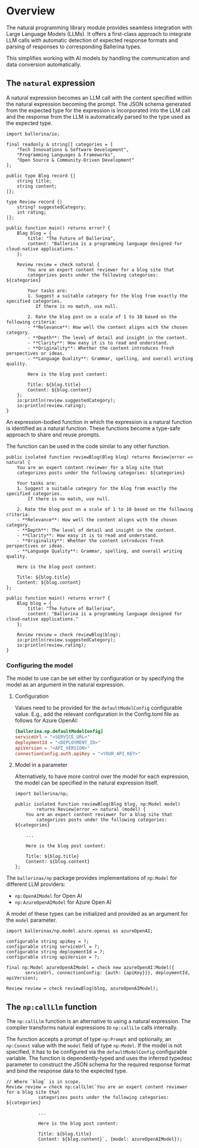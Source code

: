 # Overview

The natural programming library module provides seamless integration with Large Language Models (LLMs). It offers a first-class approach to integrate LLM calls with automatic detection of expected response formats and parsing of responses to corresponding Ballerina types.

This simplifies working with AI models by handling the communication and data conversion automatically.

## The `natural` expression

A natural expression becomes an LLM call with the content specified within the natural expression becoming the prompt. The JSON schema generated from the expected type for the expression is incorporated into the LLM call and the response from the LLM is automatically parsed to the type used as the expected type.

```ballerina
import ballerina/io;

final readonly & string[] categories = [
    "Tech Innovations & Software Development",
    "Programming Languages & Frameworks",
    "Open Source & Community-Driven Development"
];

public type Blog record {|
    string title;
    string content;
|};

type Review record {|
    string? suggestedCategory;
    int rating;
|};

public function main() returns error? {
    Blog blog = {
        title: "The Future of Ballerina",
        content: "Ballerina is a programming language designed for cloud-native applications."
    };

    Review review = check natural {
        You are an expert content reviewer for a blog site that 
        categorizes posts under the following categories: ${categories}

        Your tasks are:
        1. Suggest a suitable category for the blog from exactly the specified categories. 
           If there is no match, use null.

        2. Rate the blog post on a scale of 1 to 10 based on the following criteria:
        - **Relevance**: How well the content aligns with the chosen category.
        - **Depth**: The level of detail and insight in the content.
        - **Clarity**: How easy it is to read and understand.
        - **Originality**: Whether the content introduces fresh perspectives or ideas.
        - **Language Quality**: Grammar, spelling, and overall writing quality.

        Here is the blog post content:

        Title: ${blog.title}
        Content: ${blog.content}
    };
    io:println(review.suggestedCategory);
    io:println(review.rating);
}
```

An expression-bodied function in which the expression is a natural function is identified as a natural function. These functions  become a type-safe approach to share and reuse prompts.

The function can be used in the code similar to any other function.

```ballerina
public isolated function reviewBlog(Blog blog) returns Review|error => natural {
    You are an expert content reviewer for a blog site that 
    categorizes posts under the following categories: ${categories}

    Your tasks are:
    1. Suggest a suitable category for the blog from exactly the specified categories. 
        If there is no match, use null.

    2. Rate the blog post on a scale of 1 to 10 based on the following criteria:
    - **Relevance**: How well the content aligns with the chosen category.
    - **Depth**: The level of detail and insight in the content.
    - **Clarity**: How easy it is to read and understand.
    - **Originality**: Whether the content introduces fresh perspectives or ideas.
    - **Language Quality**: Grammar, spelling, and overall writing quality.

    Here is the blog post content:

    Title: ${blog.title}
    Content: ${blog.content}
};

public function main() returns error? {
    Blog blog = {
        title: "The Future of Ballerina",
        content: "Ballerina is a programming language designed for cloud-native applications."
    };

    Review review = check reviewBlog(blog);
    io:println(review.suggestedCategory);
    io:println(review.rating);
}
```

### Configuring the model

The model to use can be set either by configuration or by specifying the model as an argument in the natural expression.

1. Configuration

   Values need to be provided for the `defaultModelConfig` configurable value. E.g., add the relevant configuration in the Config.toml file as follows for Azure OpenAI:

    ```toml
    [ballerina.np.defaultModelConfig]
    serviceUrl = "<SERVICE_URL>"
    deploymentId = "<DEPLOYMENT_ID>"
    apiVersion = "<API_VERSION>"
    connectionConfig.auth.apiKey = "<YOUR_API_KEY>"
    ```

2. Model in a parameter

   Alternatively, to have more control over the model for each expression, the model can be specified in the natural expression itself.

    ```ballerina
    import ballerina/np;

    public isolated function reviewBlog(Blog blog, np:Model model) 
            returns Review|error => natural (model) {
        You are an expert content reviewer for a blog site that 
            categorizes posts under the following categories: ${categories}

        ...

        Here is the blog post content:

        Title: ${blog.title}
        Content: ${blog.content}
    };
    ```


The `ballerinax/np` package provides implementations of `np:Model` for different LLM providers:

- `np:OpenAIModel` for Open AI
- `np:AzureOpenAIModel` for Azure Open AI

A model of these types can be initialized and provided as an argument for the `model` parameter.

```ballerina
import ballerinax/np.model.azure.openai as azureOpenAI;

configurable string apiKey = ?;
configurable string serviceUrl = ?;
configurable string deploymentId = ?;
configurable string apiVersion = ?;

final np:Model azureOpenAIModel = check new azureOpenAI:Model({
       serviceUrl, connectionConfig: {auth: {apiKey}}}, deploymentId, apiVersion);

Review review = check reviewBlog(blog, azureOpenAIModel);
```

## The `np:callLlm` function

The `np:callLlm` function is an alternative to using a natural expression. The compiler transforms natural expressions to `np:callLlm` calls internally.

The function accepts a prompt of type `np:Prompt` and optionally, an `np:Conext` value with the `model` field of type `np:Model`. If the model is not specified, it has to be configured via the `defaultModelConfig` configurable variable. The function is dependently-typed and uses the inferred typedesc parameter to construct the JSON schema for the required response format and bind the response data to the expected type.

```ballerina
// Where `blog` is in scope.
Review review = check np:callLlm(`You are an expert content reviewer for a blog site that 
            categorizes posts under the following categories: ${categories}

            ...

            Here is the blog post content:

            Title: ${blog.title}
            Content: ${blog.content}`, {model: azureOpenAIModel});
```
